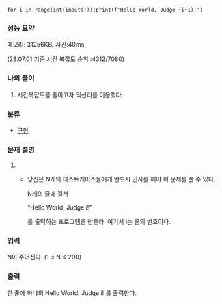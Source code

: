 ```
for i in range(int(input())):print(f'Hello World, Judge {i+1}!')
```

### 성능 요약

메모리:   31256KB, 시간:40ms 

(23.07.01 기준 시간 복잡도 순위 :4312/7080)



### 나의 풀이

1. 시간복잡도를 줄이고자 딕션리를 이용했다.


### 분류

- [구현](https://www.acmicpc.net/problem/tag/102)

### 문제 설명

1. - 당신은 N개의 테스트케이스들에게 반드시 인사를 해야 이 문제를 풀 수 있다.

     N개의 줄에 걸쳐

     "Hello World, Judge i!"

     를 출력하는 프로그램을 만들라. 여기서 i는 줄의 번호이다.


### 입력

N이 주어진다. (1 ≤ N ≤ 200)

### 출력

한 줄에 하나의 Hello World, Judge i! 를 출력한다.